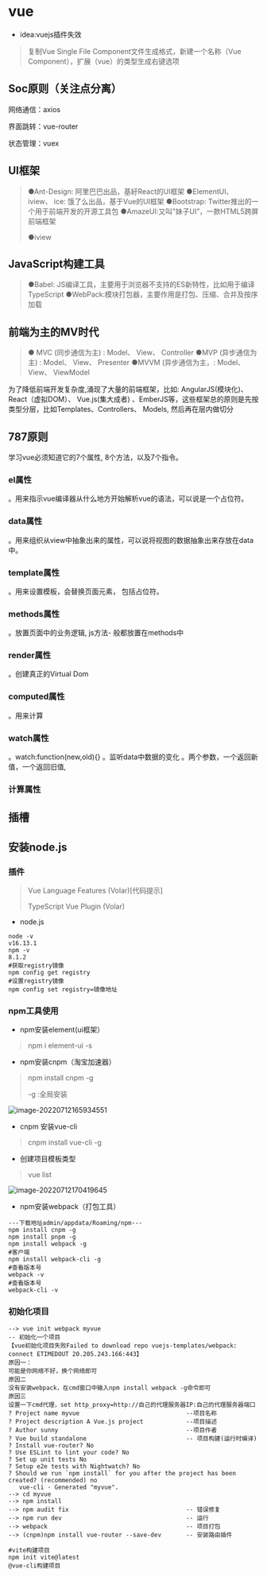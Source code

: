 # vue

* idea:vuejs插件失效

>复制Vue Single File Component文件生成格式，新建一个名称（Vue Component），扩展（vue）的类型生成右键选项

## Soc原则（关注点分离）

网络通信：axios

界面跳转：vue-router

状态管理：vuex

## UI框架

>●Ant-Design: 阿里巴巴出品，基紆React的UI框架
>●ElementUI、 iview、 ice: 饿了么出品，基于Vue的UI框架
>●Bootstrap: Twitter推出的一个用于前端开发的开源工具包
>●AmazeUI:又叫"妹子UI”，一款HTML5跨屏前端框架
>
>●iview

## JavaScript构建工具

> ●Babel: JS编译工具，主要用于浏览器不支持的ES新特性，比如用于编译TypeScript
> ●WebPack:模块打包器，主要作用是打包、压缩、合并及按序加载

## 前端为主的MV时代

>● MVC (同步通信为主) : Model、 View、 Controller
>●MVP (异步通信为主) : Model、 View、 Presenter
>●MVVM (异步通信为主，: Model、 View、 ViewModel

为了降低前端开发复杂度,涌现了大量的前端框架，比如: AngularJS(模块化)、 React（虚拟DOM）、 Vue.js(集大成者) 、EmberJS等，这些框架总的原则是先按类型分层，比如Templates、Controllers、 Models, 然后再在层内做切分

## 787原则

学习vue必须知道它的7个属性, 8个方法，以及7个指令。

### el属性

。用来指示vue编译器从什么地方开始解析vue的语法，可以说是一个占位符。

### data属性

。用来组织从view中抽象出来的属性，可以说将视图的数据抽象出来存放在data中。

### template属性

。用来设置模板，会替换页面元素， 包括占位符。

### methods属性

。放置页面中的业务逻辑, js方法- 般都放置在methods中

### render属性

。创建真正的Virtual Dom

### computed属性

。用来计算

### watch属性

。watch:function(new,old){}
。监听data中数据的变化
。两个参数，一个返回新值，一个返回旧值,

### 计算属性







## 插槽













## 安装node.js

### 插件

>Vue Language Features (Volar)[代码提示]
>
>TypeScript Vue Plugin (Volar)
>
>

* node.js

```shell
node -v
v16.13.1
npm -v
8.1.2
#获取registry镜像
npm config get registry
#设置registry镜像
npm config set registry=镜像地址
```

### npm工具使用

* npm安装element(ui框架）

>npm i element-ui -s



* npm安装cnpm（淘宝加速器）

>npm install cnpm -g  
>
>-g :全局安装

![image-20220712165934551](https://mapstore-1307680469.cos.ap-chongqing.myqcloud.com/img/202207121659697.png)



* cnpm 安装vue-cli

>cnpm install vue-cli -g



* 创建项目模板类型

>vue list

![image-20220712170419645](https://mapstore-1307680469.cos.ap-chongqing.myqcloud.com/img/202207121704696.png)



* npm安装webpack（打包工具）

```shell
---下载地址admin/appdata/Roaming/npm---
npm install cnpm -g
npm install pnpm -g
npm install webpack -g
#客户端
npm install webpack-cli -g						  
#查看版本号 
webpack -v					
#查看版本号
webpack-cli -v                                     
```



### 初始化项目

```
--> vue init webpack myvue                           
-- 初始化一个项目
【vue初始化项目失败Failed to download repo vuejs-templates/webpack: connect ETIMEDOUT 20.205.243.166:443】
原因一：
可能是你网络不好，换个网络即可
原因二
没有安装webpack，在cmd窗口中输入npm install webpack -g命令即可
原因三
设置一下cmd代理，set http_proxy=http://自己的代理服务器IP:自己的代理服务器端口
? Project name myvue                              --项目名称
? Project description A Vue.js project            --项目描述
? Author sunny                                    --项目作者
? Vue build standalone                            -- 项目构建(运行时编译)
? Install vue-router? No						
? Use ESLint to lint your code? No				
? Set up unit tests No							
? Setup e2e tests with Nightwatch? No
? Should we run `npm install` for you after the project has been created? (recommended) no
   vue-cli · Generated "myvue".
--> cd myvue
--> npm install
--> npm audit fix                                 -- 错误修复
--> npm run dev                                   -- 运行
--> webpack                                       -- 项目打包
--> (cnpm)npm install vue-router --save-dev       -- 安装路由插件
```





```
#vite构建项目
npm init vite@latest
@vue-cli构建项目
```




